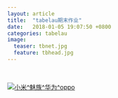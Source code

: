 ```yaml
---
layout: article
title:  "tabelau期末作业"
date:   2018-01-05 19:07:50 +0800
categories: tabelau
image:
  teaser: tbnet.jpg
  feature: tbhead.jpg
---
```


<html>
<head></head>
<body>
<div>
<p><br></p>
</div>
<div class='tableauPlaceholder' id='viz1515150076878' style='position: relative；margin: 10 auto'>
<noscript>
<a href='#'><img alt='小米^魅族^华为^oppo ' src='https:&#47;&#47;public.tableau.com&#47;static&#47;images&#47;op&#47;oppo&#47;1_1&#47;1_rss.png' style='border: none' /></a></noscript><object class='tableauViz'  style='display:none;'><param name='host_url' value='https%3A%2F%2Fpublic.tableau.com%2F' /> <param name='embed_code_version' value='3' /> <param name='site_root' value='' /><param name='name' value='oppo&#47;1_1' /><param name='tabs' value='no' /><param name='toolbar' value='yes' /><param name='static_image' value='https:&#47;&#47;public.tableau.com&#47;static&#47;images&#47;op&#47;oppo&#47;1_1&#47;1.png' /> <param name='animate_transition' value='yes' /><param name='display_static_image' value='yes' /><param name='display_spinner' value='yes' /><param name='display_overlay' value='yes' /><param name='display_count' value='yes' /><param name='filter' value='publish=yes' /></object></div>      
          <script type='text/javascript'>                    var divElement = document.getElementById('viz1515150076878');                    var vizElement = divElement.getElementsByTagName('object')[0];                    vizElement.style.width='1016px';vizElement.style.height='991px';                    var scriptElement = document.createElement('script');                    scriptElement.src = 'https://public.tableau.com/javascripts/api/viz_v1.js';                    vizElement.parentNode.insertBefore(scriptElement, vizElement);                </script>
</body>
 </html>
